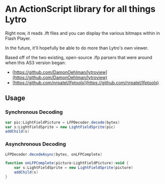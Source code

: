 # An ActionScript library for all things Lytro

Right now, it reads .lft files and you can display the various bitmaps within in Flash Player.

In the future, it'll hopefully be able to do more than Lytro's own viewer.

Based off of the two existing, open-source .lfp parsers that were around when this AS3 version began:

 * [https://github.com/DamonOehlman/lytroview](https://github.com/DamonOehlman/lytroview)
 * [https://github.com/nrpatel/lfptools](https://github.com/nrpatel/lfptools)

## Usage

### Synchronous Decoding

```actionscript
var pic:LightFieldPicture = LFPDecoder.decode(bytes)
var s:LightFieldSprite = new LightFieldSprite(pic)
addChild(s)
```

### Asynchronous Decoding

```actionscript
LFPDecoder.decodeAsync(bytes, onLFPComplete)

function onLFPComplete(picture:LightFieldPicture):void {
	var s:LightFieldSprite = new LightFieldSprite(picture)
	addChild(s)
}
```